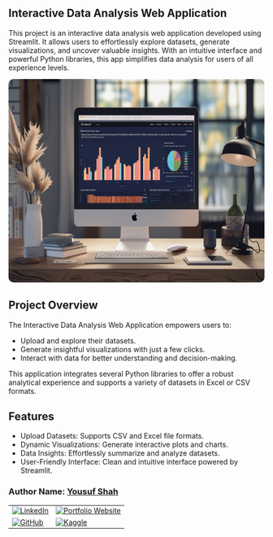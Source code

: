 ## **Interactive Data Analysis Web Application**

This project is an interactive data analysis web application developed using Streamlit. It allows users to effortlessly explore datasets, generate visualizations, and uncover valuable insights. With an intuitive interface and powerful Python libraries, this app simplifies data analysis for users of all experience levels.

<div style="text-align: center;">
    <img src="analysis.jpg" alt="My Banner" style="width: 100%; max-width: 700px; height:400px; border-radius: 10px;"/>
</div>

## **Project Overview**

The Interactive Data Analysis Web Application empowers users to:

- Upload and explore their datasets.
- Generate insightful visualizations with just a few clicks.
- Interact with data for better understanding and decision-making.

This application integrates several Python libraries to offer a robust analytical experience and supports a variety of datasets in Excel or CSV formats.

## **Features**

- Upload Datasets: Supports CSV and Excel file formats.
- Dynamic Visualizations: Generate interactive plots and charts.
- Data Insights: Effortlessly summarize and analyze datasets.
- User-Friendly Interface: Clean and intuitive interface powered by Streamlit.

<div class="contact-info">
  <h3 class="section-title">
    <strong>Author Name:</strong>
    <a href="https://www.linkedin.com/in/yousuf-shah-7ba9492b4/" target="_blank">Yousuf Shah</a>
  </h3>
  <table>
    <tr>
      <td>
        <a href="https://www.linkedin.com/in/yousuf-shah-7ba9492b4/" target="_blank">
          <img src="https://img.shields.io/badge/LinkedIn-Profile-blue?style=for-the-badge&logo=linkedin" alt="LinkedIn" />
        </a>
      </td>
      <td>
        <a href="https://yousfshah.github.io/Portfolio_Website/" target="_blank">
          <img src="https://img.shields.io/badge/Portfolio_Website-Website-blue?style=for-the-badge&logo=link" alt="Portfolio Website" />
        </a>
      </td>
    </tr>
    <tr>
      <td>
        <a href="https://github.com/Yousfshah" target="_blank">
          <img src="https://img.shields.io/badge/GitHub-Profile-green?style=for-the-badge&logo=github" alt="GitHub" />
        </a>
      </td>
      <td>
        <a href="https://www.kaggle.com/yousufshah" target="_blank">
          <img src="https://img.shields.io/badge/Kaggle-Profile-orange?style=for-the-badge&logo=kaggle" alt="Kaggle" />
        </a>
      </td>
    </tr>
  </table>
</div>
